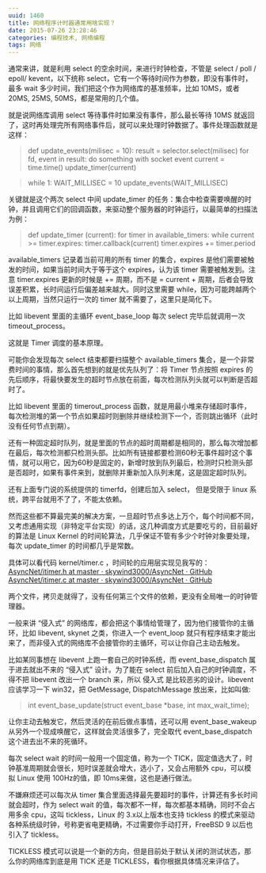 ```yaml
---
uuid: 1460
title: 网络程序计时器通常用啥实现？
date: 2015-07-26 23:28:46
categories: 编程技术, 网络编程
tags: 网络
---
```

通常来讲，就是利用 select 的空余时间，来进行时钟检查，不管是 select / poll / epoll/ kevent，以下统称 select，它有一个等待时间作为参数，即没有事件时，最多 wait 多少时间，我们把这个作为网络库的基准频率，比如 10MS，或者 20MS, 25MS, 50MS，都是常用的几个值。

就是说网络库调用 select 等待事件时如果没有事件，那么最长等待 10MS 就返回了，这时再处理完所有网络事件后，就可以来处理时钟数据了。事件处理函数就是这样：

> def update_events(milisec = 10):
result = selector.select(milisec)
for fd, event in result:
do something with socket event
current = time.time()
update_timer(current)

>

> while 1:
WAIT_MILLISEC = 10
update_events(WAIT_MILLISEC)

关键就是这个两次 select 中间 update_timer 的任务：集合中检查需要唤醒的时钟，并且调用它们的回调函数，来驱动整个服务器的时钟运行，以最简单的扫描法为例：

> def update_timer (current):
for timer in available_timers:
while current >= timer.expires:
timer.callback(current)
timer.expires += timer.period

available_timers 记录着当前可用的所有 timer 的集合，expires 是他们需要被触发的时间，如果当前时间大于等于这个 expires，认为该 timer 需要被触发到。注意 timer.expires 更新的时候是 += 周期，而不是 = current + 周期，后者会导致误差积累，长时间运行后偏差越来越大。同时这里需要
while，因为可能跨越两个以上周期，当然只运行一次的 timer 就不需要了，这里只是简化下。

比如 libevent 里面的主循环 event_base_loop 每次 select 完毕后就调用一次 timeout_process。

这就是 Timer 调度的基本原理。

可能你会发现每次 select 结束都要扫描整个 available_timers 集合，是一个非常费时间的事情，那么首先想到的就是优先队列了：将 Timer 节点按照 expires 的先后顺序，将最快要发生的超时节点放在前面，每次检测队列头就可以判断是否超时了。

比如 libevent 里面的 timerout_process 函数，就是用最小堆来存储超时事件，每次检测堆的第一个节点如果超时则删除并继续检测下一个，否则跳出循环（此时没有任何节点到期）。

还有一种固定超时队列，就是里面的节点的超时周期都是相同的，那么每次增加都在最后，每次检测都只检测头部。比如所有链接都要检测60秒无事件超时这个事情，就可以用它，因为60秒是固定的，新增时放到队列最后，检测时只检测头部是否超时，如果有事件来到，就删除并重新加入队列末尾，这是固定超时队列。

还有上面专门说的系统提供的 timerfd，创建后加入 select， 但是受限于 linux 系统，跨平台就用不了了，不能太依赖。

然而这些都不算最完美的解决方案，一旦超时节点多达上万个，每个时间都不同，又考虑通用实现（非特定平台实现）的话，这几种调度方式是要吃亏的，目前最好的算法是 Linux Kernel 的时间轮算法，几乎保证不管有多少个时钟对象要处理，每次 update_timer 的时间都几乎是常数。

具体可以看代码 kernel/timer.c ，时间轮的应用层实现见我写的：
[AsyncNet/itimer.h at master · skywind3000/AsyncNet · GitHub](https://github.com/skywind3000/AsyncNet/blob/master/system/itimer.h)
[AsyncNet/itimer.c at master · skywind3000/AsyncNet · GitHub](https://github.com/skywind3000/AsyncNet/blob/master/system/itimer.c)

两个文件，拷贝走就得了，没有任何第三个文件的依赖，更没有全局唯一的时钟管理器。

一般来讲 “侵入式” 的网络库，都会把这个事情给管理了，因为他们接管你的主循环，比如 libevent, skynet 之类，你进入一个 event_loop 就只有程序结束才能出来了，而非侵入式的网络库不会接管你的主循环，可以让你自己主动去触发。

比如某同事想在 libevent 上跑一套自己的时钟系统，而 event_base_dispatch 属于进去就出不来的 “侵入式” 设计。为了能在 select 前后加入自己的时钟调度，不得不把 libevent 改出一个 branch 来，所以 侵入式 是比较恶劣的设计。libevent 应该学习一下 win32，把 GetMessage, DispatchMessage 放出来，比如叫做:

> int event_base_update(struct event_base *base, int max_wait_time);

让你主动去触发它，然后灵活的在前后做点事情，还可以用 event_base_wakeup 从另外一个现成唤醒它，这样就会灵活很多了，完全取代 event_base_dispatch 这个进去出不来的死循环。

每次 select wait 的时间一般用一个固定值，称为一个 TICK，固定值选大了，时钟基准周期就会很长，短时误差就会增大，选小了，又会占用额外 cpu，可以模拟 Linux 使用 100Hz的值，即 10ms来做，这也是通行做法。

不嫌麻烦还可以每次从 timer 集合里面选择最先要超时的事件，计算还有多长时间就会超时，作为 select wait 的值，每次都不一样，每次都基本精确，同时不会占用多余 cpu，这叫 tickless，Linux 的 3.x以上版本也支持 tickless 的模式来驱动各种系统级时钟，号称更省电更精确，不过需要你手动打开，FreeBSD 9 以后也引入了 tickless。

TICKLESS 模式可以说是一个新的方向，但是目前处于默认关闭的测试状态，那么你的网络库到底是用 TICK 还是 TICKLESS，看你根据具体情况来评估了。

